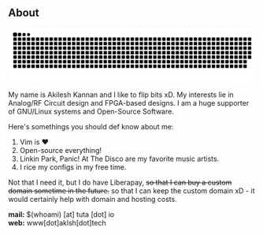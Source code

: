 About
-----

![contribution-graph-snake](https://raw.githubusercontent.com/aklsh/aklsh/output/github-contribution-grid-snake.svg)

My name is Akilesh Kannan and I like to flip bits xD. My interests lie in Analog/RF Circuit design and FPGA-based designs.
I am a huge supporter of GNU/Linux systems and Open-Source Software.

Here's somethings you should def know about me:

1. Vim is ❤
2. Open-source everything!
3. Linkin Park, Panic! At The Disco are my favorite music artists.
4. I rice my configs in my free time.

Not that I need it, but I do have Liberapay, <s>so that I can buy a custom domain sometime in the future.</s> so that I can keep the custom domain xD - it would certainly help with domain and hosting costs.

**mail:** $(whoami) [at] tuta [dot] io  
**web:** www[dot]aklsh[dot]tech
